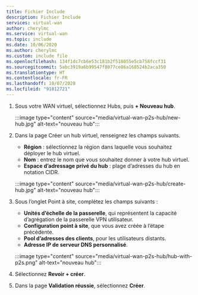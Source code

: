 ```yaml
---
title: Fichier Include
description: Fichier Include
services: virtual-wan
author: cherylmc
ms.service: virtual-wan
ms.topic: include
ms.date: 10/06/2020
ms.author: cherylmc
ms.custom: include file
ms.openlocfilehash: 134f1dc7cb6e53c181b2f518055e5cb758fccf31
ms.sourcegitcommit: 5abc3919a6b99547f8077ce86a168524b2aca350
ms.translationtype: HT
ms.contentlocale: fr-FR
ms.lasthandoff: 10/07/2020
ms.locfileid: "91812721"
---
```

1. Sous votre WAN virtuel, sélectionnez Hubs, puis **+ Nouveau hub**.

   :::image type="content" source="media/virtual-wan-p2s-hub/new-hub.jpg" alt-text="nouveau hub":::

1. Dans la page Créer un hub virtuel, renseignez les champs suivants.

   * **Région** : sélectionnez la région dans laquelle vous souhaitez déployer le hub virtuel.
   * **Nom** : entrez le nom que vous souhaitez donner à votre hub virtuel.
   * **Espace d’adressage privé du hub** : plage d’adresses du hub en notation CIDR.

   :::image type="content" source="media/virtual-wan-p2s-hub/create-hub.jpg" alt-text="nouveau hub":::

1. Sous l’onglet Point à site, complétez les champs suivants :

   * **Unités d’échelle de la passerelle**, qui représentent la capacité d’agrégation de la passerelle VPN utilisateur.
   * **Configuration point à site**, que vous avez créée à l’étape précédente.
   * **Pool d’adresses des clients**, pour les utilisateurs distants.
   * **Adresse IP de serveur DNS personnalisé**.

   :::image type="content" source="media/virtual-wan-p2s-hub/hub-with-p2s.png" alt-text="nouveau hub":::

1. Sélectionnez **Revoir + créer**.
1. Dans la page **Validation réussie**, sélectionnez **Créer**.